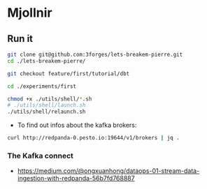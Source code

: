 # Mjollnir

## Run it

```bash
git clone git@github.com:3forges/lets-breakem-pierre.git
cd ./lets-breakem-pierre/

git checkout feature/first/tutorial/dbt

cd ./experiments/first

chmod +x ./utils/shell/*.sh
# ./utils/shell/launch.sh
./utils/shell/relaunch.sh
```

* To find out infos about the kafka brokers: 

```bash
curl http://redpanda-0.pesto.io:19644/v1/brokers | jq .
```


### The Kafka connect

* https://medium.com/@ongxuanhong/dataops-01-stream-data-ingestion-with-redpanda-56b7fd768887


```bash


```